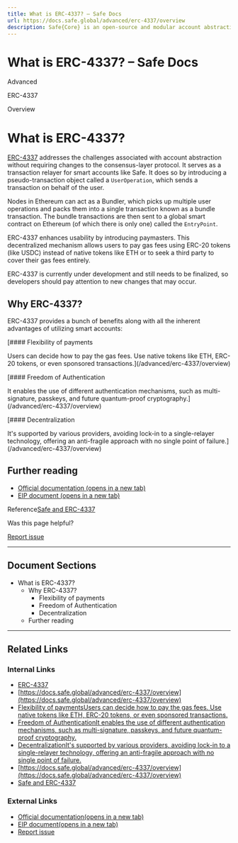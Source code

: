 ```yaml
---
title: What is ERC-4337? – Safe Docs
url: https://docs.safe.global/advanced/erc-4337/overview
description: Safe{Core} is an open-source and modular account abstraction stack. Learn about its features and how to use it.
---
```


# What is ERC-4337? – Safe Docs

Advanced

ERC-4337

Overview

# What is ERC-4337?

[ERC-4337](/home/glossary#erc-4337) addresses the challenges associated with account abstraction without requiring changes to the consensus-layer protocol. It serves as a transaction relayer for smart accounts like Safe. It does so by introducing a pseudo-transaction object called a `UserOperation`, which sends a transaction on behalf of the user.

Nodes in Ethereum can act as a Bundler, which picks up multiple user operations and packs them into a single transaction known as a bundle transaction. The bundle transactions are then sent to a global smart contract on Ethereum (of which there is only one) called the `EntryPoint`.

ERC-4337 enhances usability by introducing paymasters. This decentralized mechanism allows users to pay gas fees using ERC-20 tokens (like USDC) instead of native tokens like ETH or to seek a third party to cover their gas fees entirely.

ERC-4337 is currently under development and still needs to be finalized, so developers should pay attention to new changes that may occur.

## Why ERC-4337?

ERC-4337 provides a bunch of benefits along with all the inherent advantages of utilizing smart accounts:

[#### Flexibility of payments

Users can decide how to pay the gas fees. Use native tokens like ETH, ERC-20 tokens, or even sponsored transactions.](/advanced/erc-4337/overview)

[#### Freedom of Authentication

It enables the use of different authentication mechanisms, such as multi-signature, passkeys, and future quantum-proof cryptography.](/advanced/erc-4337/overview)

[#### Decentralization

It's supported by various providers, avoiding lock-in to a single-relayer technology, offering an anti-fragile approach with no single point of failure.](/advanced/erc-4337/overview)

## Further reading

- [Official documentation (opens in a new tab)](https://www.erc4337.io)
- [EIP document (opens in a new tab)](https://eips.ethereum.org/EIPS/eip-4337)

Reference[Safe and ERC-4337](/advanced/erc-4337/4337-safe "Safe and ERC-4337")

Was this page helpful?

[Report issue](https://github.com/safe-global/safe-docs/issues/new?assignees=&labels=nextra-feedback&projects=&template=nextra-feedback.yml&title=%5BFeedback%5D+)

---

## Document Sections

- What is ERC-4337?
  - Why ERC-4337?
      - Flexibility of payments
      - Freedom of Authentication
      - Decentralization
  - Further reading

---

## Related Links

### Internal Links

- [ERC-4337](https://docs.safe.global/home/glossary)
- [https://docs.safe.global/advanced/erc-4337/overview](https://docs.safe.global/advanced/erc-4337/overview)
- [Flexibility of paymentsUsers can decide how to pay the gas fees. Use native tokens like ETH, ERC-20 tokens, or even sponsored transactions.](https://docs.safe.global/advanced/erc-4337/overview)
- [Freedom of AuthenticationIt enables the use of different authentication mechanisms, such as multi-signature, passkeys, and future quantum-proof cryptography.](https://docs.safe.global/advanced/erc-4337/overview)
- [DecentralizationIt's supported by various providers, avoiding lock-in to a single-relayer technology, offering an anti-fragile approach with no single point of failure.](https://docs.safe.global/advanced/erc-4337/overview)
- [https://docs.safe.global/advanced/erc-4337/overview](https://docs.safe.global/advanced/erc-4337/overview)
- [Safe and ERC-4337](https://docs.safe.global/advanced/erc-4337/4337-safe)

### External Links

- [Official documentation(opens in a new tab)](https://www.erc4337.io)
- [EIP document(opens in a new tab)](https://eips.ethereum.org/EIPS/eip-4337)
- [Report issue](https://github.com/safe-global/safe-docs/issues/new?assignees=&labels=nextra-feedback&projects=&template=nextra-feedback.yml&title=%5BFeedback%5D+)
